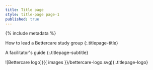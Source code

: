 ```yaml
---
title: Title page
style: title-page page-1
published: true
---
```


{% include metadata %}

How to lead a Bettercare study group
{:.titlepage-title}

A facilitator's guide
{:.titlepage-subtitle}

![Bettercare logo]({{ images }}/bettercare-logo.svg){:.titlepage-logo}